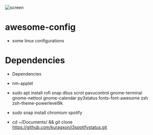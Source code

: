 ![screen](https://cdn1.imggmi.com/uploads/2018/9/30/c39e757a5bc0d53ba4a7bcad51f2ed22-full.png)

# awesome-config
- some linux configurations

# Dependencies
- Dependencies

- nm-applet

- sudo apt install rofi snap dbus scrot pavucontrol gnome-terminal gnome-nettool gnome-calendar py3status fonts-font-awesome zsh zsh-theme-powerlevel9k

- sudo snap install chromium spotify
 
- cd ~/Documents/ && git clone https://github.com/kuragxon/i3spotifystatus.git


